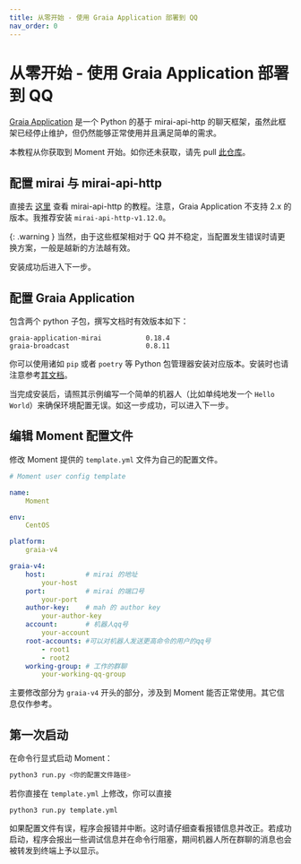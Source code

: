 ```yaml
---
title: 从零开始 - 使用 Graia Application 部署到 QQ
nav_order: 0
---
```


# 从零开始 - 使用 Graia Application 部署到 QQ
[Graia Application](https://github.com/GraiaProject/Application) 是一个 Python 的基于 mirai-api-http 的聊天框架，虽然此框架已经停止维护，但仍然能够正常使用并且满足简单的需求。

本教程从你获取到 Moment 开始。如你还未获取，请先 pull [此仓库](https://github.com/SiriusNEO/Moment)。

## 配置 mirai 与 mirai-api-http 

直接去 [这里](https://github.com/project-mirai/mirai-api-http) 查看 mirai-api-http 的教程。注意，Graia Application 不支持 2.x 的版本。我推荐安装 `mirai-api-http-v1.12.0`。

{: .warning }
当然，由于这些框架相对于 QQ 并不稳定，当配置发生错误时请更换方案，一般是越新的方法越有效。

安装成功后进入下一步。

## 配置 Graia Application

包含两个 python 子包，撰写文档时有效版本如下：

```
graia-application-mirai           0.18.4
graia-broadcast                   0.8.11
```

你可以使用诸如 `pip` 或者 `poetry` 等 Python 包管理器安装对应版本。安装时也请注意参考[其文档](https://graia-document.vercel.app/docs/guides/installation)。

当完成安装后，请照其示例编写一个简单的机器人（比如单纯地发一个 `Hello World`）来确保环境配置无误。如这一步成功，可以进入下一步。

## 编辑 Moment 配置文件

修改 Moment 提供的 `template.yml` 文件为自己的配置文件。

```yaml
# Moment user config template

name:
    Moment

env:
    CentOS

platform:
    graia-v4

graia-v4:
    host:          # mirai 的地址
        your-host
    port:          # mirai 的端口号
        your-port
    author-key:    # mah 的 author key
        your-author-key
    account:       # 机器人qq号
        your-account
    root-accounts: #可以对机器人发送更高命令的用户的qq号
        - root1
        - root2
    working-group: # 工作的群聊
        your-working-qq-group
```

主要修改部分为 `graia-v4` 开头的部分，涉及到 Moment 能否正常使用。其它信息仅作参考。



## 第一次启动

在命令行显式启动 Moment：

```bash
python3 run.py <你的配置文件路径>
```

若你直接在 `template.yml` 上修改，你可以直接

```
python3 run.py template.yml
```

如果配置文件有误，程序会报错并中断。这时请仔细查看报错信息并改正。若成功启动，程序会报出一些调试信息并在命令行阻塞，期间机器人所在群聊的消息也会被转发到终端上予以显示。

